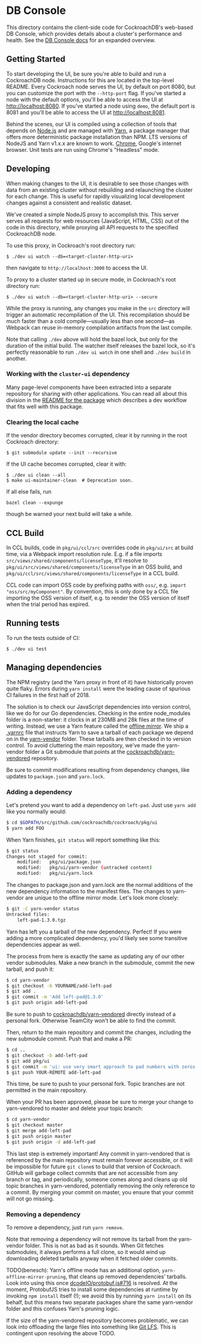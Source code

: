 # DB Console

This directory contains the client-side code for CockroachDB's web-based DB 
Console, which provides details about a cluster's performance and health. See the
[DB Console docs](https://www.cockroachlabs.com/docs/stable/ui-overview.html)
for an expanded overview.

## Getting Started

To start developing the UI, be sure you're able to build and run a CockroachDB
node. Instructions for this are located in the top-level README. Every Cockroach
node serves the UI, by default on port 8080, but you can customize the port with
the `--http-port` flag. If you've started a node with the default options,
you'll be able to access the UI at <http://localhost:8080>. If you've started 
a node using `demo`, the default port is 8081 and you'll be able to access the UI
at <http://localhost:8081>.

Behind the scenes, our UI is compiled using a collection of tools that depends on
[Node.js](https://nodejs.org/) and are managed with
[Yarn](https://yarnpkg.com), a package manager that offers more deterministic
package installation than NPM. LTS versions of NodeJS and Yarn v1.x.x are known
to work. [Chrome](https://www.google.com/chrome/), Google's internet browser.
Unit tests are run using Chrome's "Headless" mode.

## Developing

When making changes to the UI, it is desirable to see those changes with data
from an existing cluster without rebuilding and relaunching the cluster for each
change. This is useful for rapidly visualizing local development changes against
a consistent and realistic dataset.

We've created a simple NodeJS proxy to accomplish this. This server serves all
requests for web resources (JavaScript, HTML, CSS) out of the code in this
directory, while proxying all API requests to the specified CockroachDB node.

To use this proxy, in Cockroach's root directory run:
```shell
$ ./dev ui watch --db=<target-cluster-http-uri>
```

then navigate to `http://localhost:3000` to access the UI.

To proxy to a cluster started up in secure mode, in Cockroach's root directory run:
```shell
$ ./dev ui watch --db=<target-cluster-http-uri> --secure
```

While the proxy is running, any changes you make in the `src` directory will
trigger an automatic recompilation of the UI. This recompilation should be much
faster than a cold compile—usually less than one second—as Webpack can reuse
in-memory compilation artifacts from the last compile.

Note that calling `./dev` above will hold the bazel lock, but only for the duration of the
initial build. The watcher itself releases the bazel lock, so it's perfectly reasonable to
run `./dev ui watch` in one shell and `./dev build` in another.


### Working with the `cluster-ui` dependency

Many page-level components have been extracted into a
separate repository for sharing with other applications.
You can read all about this division in the [README for the
package](https://github.com/cockroachdb/ui/blob/master/packages/cluster-ui/README.md)
which describes a dev workflow that fits well with this package.

### Clearing the local cache
If the vendor directory becomes corrupted, clear it by running in the root Cockroach directory:
```shell
$ git submodule update --init --recursive
```

If the UI cache becomes corrupted, clear it with:
```shell
$ ./dev ui clean --all
$ make ui-maintainer-clean  # Deprecation soon.
```

If all else fails, run
```shell
bazel clean --expunge
```
though be warned your next build will take a while.

## CCL Build

In CCL builds, code in `pkg/ui/ccl/src` overrides code in `pkg/ui/src` at build
time, via a Webpack import resolution rule. E.g. if a file imports
`src/views/shared/components/licenseType`, it'll resolve to
`pkg/ui/src/views/shared/components/licenseType` in an OSS build, and
`pkg/ui/ccl/src/views/shared/components/licenseType` in a CCL build.

CCL code can import OSS code by prefixing paths with `oss/`, e.g.
`import "oss/src/myComponent"`. By convention, this is only done by a CCL file
importing the OSS version of itself, e.g. to render the OSS version of itself
when the trial period has expired.

## Running tests

To run the tests outside of CI:

```shell
$ ./dev ui test
```

## Managing dependencies

The NPM registry (and the Yarn proxy in front of it) have historically proven
quite flaky. Errors during `yarn install` were the leading cause of spurious CI
failures in the first half of 2018.

The solution is to check our JavaScript dependencies into version control, like
we do for our Go dependencies. Checking in the entire node_modules folder is a
non-starter: it clocks in at 230MB and 28k files at the time of writing.
Instead, we use a Yarn feature called the [offline mirror]. We ship a [.yarnrc]
file that instructs Yarn to save a tarball of each package we depend on in the
[yarn-vendor] folder. These tarballs are then checked in to version control. To
avoid cluttering the main repository, we've made the yarn-vendor folder a Git
submodule that points at the [cockroachdb/yarn-vendored] repository.

Be sure to commit modifications resulting from dependency changes, like
updates to `package.json` and `yarn.lock`.

### Adding a dependency

Let's pretend you want to add a dependency on `left-pad`. Just use `yarn add`
like you normally would:

```bash
$ cd $GOPATH/src/github.com/cockroachdb/cockroach/pkg/ui
$ yarn add FOO
```

When Yarn finishes, `git status` will report something like this:

```bash
$ git status
Changes not staged for commit:
	modified:   pkg/ui/package.json
	modified:   pkg/ui/yarn-vendor (untracked content)
	modified:   pkg/ui/yarn.lock
```

The changes to package.json and yarn.lock are the normal additions of the new
dependency information to the manifest files. The changes to yarn-vendor are
unique to the offline mirror mode. Let's look more closely:

```bash
$ git -C yarn-vendor status
Untracked files:
	left-pad-1.3.0.tgz
```

Yarn has left you a tarball of the new dependency. Perfect! If you were adding
a more complicated dependency, you'd likely see some transitive dependencies
appear as well.

The process from here is exactly the same as updating any of our other vendor
submodules. Make a new branch in the submodule, commit the new tarball, and push
it:

```bash
$ cd yarn-vendor
$ git checkout -b YOURNAME/add-left-pad
$ git add .
$ git commit -m 'Add left-pad@1.3.0'
$ git push origin add-left-pad
```

Be sure to push to [cockroachdb/yarn-vendored] directly instead of a personal
fork. Otherwise TeamCity won't be able to find the commit.

Then, return to the main repository and commit the changes, including the new
submodule commit. Push that and make a PR:

```bash
$ cd ..
$ git checkout -b add-left-pad
$ git add pkg/ui
$ git commit -m 'ui: use very smart approach to pad numbers with zeros'
$ git push YOUR-REMOTE add-left-pad
```

This time, be sure to push to your personal fork. Topic branches are not
permitted in the main repository.

When your PR has been approved, please be sure to merge your change to
yarn-vendored to master and delete your topic branch:

```bash
$ cd yarn-vendor
$ git checkout master
$ git merge add-left-pad
$ git push origin master
$ git push origin -d add-left-pad
```

This last step is extremely important! Any commit in yarn-vendored that is
referenced by the main repository must remain forever accessible, or it will be
impossible for future `git clone`s to build that version of Cockroach. GitHub
will garbage collect commits that are not accessible from any branch or tag, and
periodically, someone comes along and cleans up old topic branches in
yarn-vendored, potentially removing the only reference to a commit. By merging
your commit on master, you ensure that your commit will not go missing.

### Removing a dependency

To remove a dependency, just run `yarn remove`.

Note that removing a dependency will not remove its tarball from the yarn-vendor
folder. This is not as bad as it sounds. When Git fetches submodules, it always
performs a full clone, so it would wind up downloading deleted tarballs anyway
when it fetched older commits.

TODO(benesch): Yarn's offline mode has an additional option,
`yarn-offline-mirror-pruning`, that cleans up removed dependencies' tarballs.
Look into using this once [dcodeIO/protobuf.js#716] is resolved. At the moment,
ProtobufJS tries to install some dependencies at runtime by invoking `npm
install` itself (!); we avoid this by running `yarn install` on its behalf, but
this means two separate packages share the same yarn-vendor folder and this
confuses Yarn's pruning logic.

If the size of the yarn-vendored repository becomes problematic, we can look
into offloading the large files into something like [Git LFS]. This is
contingent upon resolving the above TODO.

[cockroachdb/yarn-vendored]: https://github.com/cockroachdb/yarn-vendored
[dcodeIO/protobuf.js#716]: https://github.com/dcodeIO/protobuf.js#716
[main app bundle]: ./webpack.config.js
[Git LFS]: https://git-lfs.github.com
[offline mirror]: https://yarnpkg.com/blog/2016/11/24/offline-mirror/
[.yarnrc]: ./yarnrc
[yarn-vendor]: ./yarn-vendor
